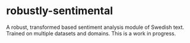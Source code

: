 # robustly-sentimental
A robust, transformed based sentiment analysis module of Swedish text. Trained on multiple datasets and domains. This is a work in progress.
